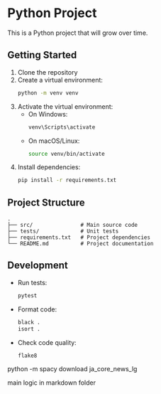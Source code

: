 # Python Project

This is a Python project that will grow over time.

## Getting Started

1. Clone the repository
2. Create a virtual environment:
   ```bash
   python -m venv venv
   ```
3. Activate the virtual environment:
   - On Windows:
     ```bash
     venv\Scripts\activate
     ```
   - On macOS/Linux:
     ```bash
     source venv/bin/activate
     ```
4. Install dependencies:
   ```bash
   pip install -r requirements.txt
   ```

## Project Structure

```
.
├── src/               # Main source code
├── tests/             # Unit tests
├── requirements.txt   # Project dependencies
└── README.md          # Project documentation
```

## Development

- Run tests:

  ```bash
  pytest
  ```

- Format code:

  ```bash
  black .
  isort .
  ```

- Check code quality:
  ```bash
  flake8
  ```

python -m spacy download ja_core_news_lg

main logic in markdown folder
